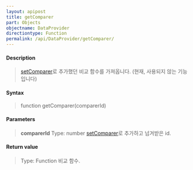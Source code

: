```yaml
---
layout: apipost
title: getComparer
part: Objects
objectname: DataProvider
directiontype: Function
permalink: /api/DataProvider/getComparer/
---
```



#### Description

> [setComparer](/api/DataProvider/)로 추가했던 비교 함수를 가져옵니다. (현재, 사용되지 않는 기능입니다)

#### Syntax

> function getComparer(comparerId)

#### Parameters

> **comparerId**
> Type: number
> [setComparer](/api/DataProvider/setComparer/)로 추가하고 넘겨받은 id.

#### Return value

> Type: Function
> 비교 함수.


